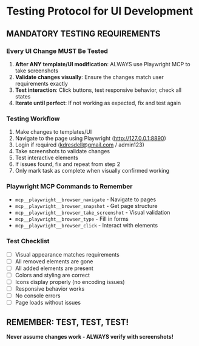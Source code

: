 # Testing Protocol for UI Development

## MANDATORY TESTING REQUIREMENTS

### Every UI Change MUST Be Tested
1. **After ANY template/UI modification**: ALWAYS use Playwright MCP to take screenshots
2. **Validate changes visually**: Ensure the changes match user requirements exactly
3. **Test interaction**: Click buttons, test responsive behavior, check all states
4. **Iterate until perfect**: If not working as expected, fix and test again

### Testing Workflow
1. Make changes to templates/UI
2. Navigate to the page using Playwright (http://127.0.0.1:8890)
3. Login if required (kdresdell@gmail.com / admin123)
4. Take screenshots to validate changes
5. Test interactive elements
6. If issues found, fix and repeat from step 2
7. Only mark task as complete when visually confirmed working

### Playwright MCP Commands to Remember
- `mcp__playwright__browser_navigate` - Navigate to pages
- `mcp__playwright__browser_snapshot` - Get page structure
- `mcp__playwright__browser_take_screenshot` - Visual validation
- `mcp__playwright__browser_type` - Fill in forms
- `mcp__playwright__browser_click` - Interact with elements

### Test Checklist
- [ ] Visual appearance matches requirements
- [ ] All removed elements are gone
- [ ] All added elements are present
- [ ] Colors and styling are correct
- [ ] Icons display properly (no encoding issues)
- [ ] Responsive behavior works
- [ ] No console errors
- [ ] Page loads without issues

## REMEMBER: TEST, TEST, TEST!
**Never assume changes work - ALWAYS verify with screenshots!**